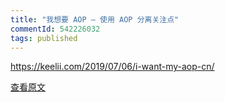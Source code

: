 ```yaml
---
title: "我想要 AOP — 使用 AOP 分离关注点"
commentId: 542226032
tags: published
---
```


https://keelii.com/2019/07/06/i-want-my-aop-cn/
    
[查看原文](https://github.com/lotosbin/lotosbin.github.io/issues/143)
    